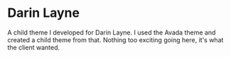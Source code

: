 # Darin Layne

A child theme I developed for Darin Layne.
I used the Avada theme and created a child theme from that.
Nothing too exciting going here, it's what the client wanted.
